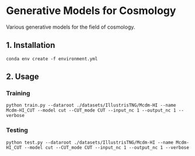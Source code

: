 # Generative Models for Cosmology
Various generative models for the field of cosmology.

## 1. Installation
``` conda env create -f environment.yml ```

## 2. Usage
### Training
``` python train.py --dataroot ./datasets/IllustrisTNG/Mcdm-HI --name Mcdm-HI_CUT --model cut --CUT_mode CUT --input_nc 1 --output_nc 1 --verbose ```

### Testing
``` python test.py --dataroot ./datasets/IllustrisTNG/Mcdm-HI --name Mcdm-HI_CUT --model cut --CUT_mode CUT --input_nc 1 --output_nc 1 --verbose ```